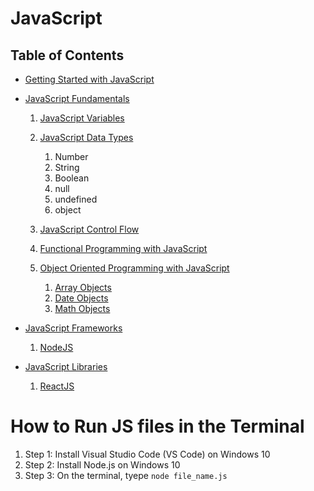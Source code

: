 # JavaScript

## Table of Contents
- [Getting Started with JavaScript](https://github.com/nyangweso-rodgers/JavaScript_Projects/tree/main/Getting-Started-with-JavaScript)

- [JavaScript Fundamentals](https://github.com/nyangweso-rodgers/JavaScript_Projects/tree/main/JavaScript_Fundamentals)
     1. [JavaScript Variables](https://github.com/nyangweso-rodgers/Programming-with-JavaScript/tree/main/JavaScript-Fundamentals/JavaScript-Variables)
     2. [JavaScript Data Types](https://github.com/nyangweso-rodgers/Programming-with-JavaScript/tree/main/JavaScript-Fundamentals/JavaScript-Data-Types)
        1. Number
        2. String
        3. Boolean
        4. null
        5. undefined
        6. object

     3. [JavaScript Control Flow]()
     4. [Functional Programming with JavaScript](https://github.com/nyangweso-rodgers/Programming-with-JavaScript/tree/main/JavaScript-Fundamentals/Functional-Programming-in-JS)
     5. [Object Oriented Programming with JavaScript](https://github.com/nyangweso-rodgers/Programming-with-JavaScript/tree/main/JavaScript-Fundamentals/OOP)
        1. [Array Objects](https://github.com/nyangweso-rodgers/Programming-with-JavaScript/tree/main/JavaScript-Fundamentals/OOP/Array-Objects)
        2. [Date Objects](https://github.com/nyangweso-rodgers/Programming-with-JavaScript/tree/main/JavaScript-Fundamentals/OOP/Date-Objects)
        3. [Math Objects](https://github.com/nyangweso-rodgers/Programming-with-JavaScript/tree/main/JavaScript-Fundamentals/OOP/Math-Objects)

- [JavaScript Frameworks](https://github.com/nyangweso-rodgers/JavaScript_Projects/tree/main/JavaScript_Frameworks)
    1. [NodeJS](https://github.com/nyangweso-rodgers/JavaScript_Projects/tree/main/JavaScript_Frameworks/NodeJS)

- [JavaScript Libraries]()
   1. [ReactJS](https://github.com/nyangweso-rodgers/Web-Applications-with-ReactJS)

# How to Run JS files in the Terminal
1. Step 1: Install Visual Studio Code (VS Code) on Windows 10
2. Step 2: Install Node.js on Windows 10
3. Step 3: On the terminal, tyepe `node file_name.js`